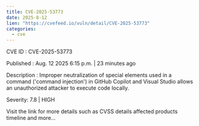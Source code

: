 ```yaml
--- 
title: CVE-2025-53773
date: 2025-8-12
lien: "https://cvefeed.io/vuln/detail/CVE-2025-53773"
categories:
  - cve
---
```


CVE ID : CVE-2025-53773

Published :  Aug. 12
2025
6:15 p.m. | 23 minutes ago

Description : Improper neutralization of special elements used in a command ('command injection') in GitHub Copilot and Visual Studio allows an unauthorized attacker to execute code locally.

Severity: 7.8 | HIGH

Visit the link for more details
such as CVSS details
affected products
timeline
and more...
